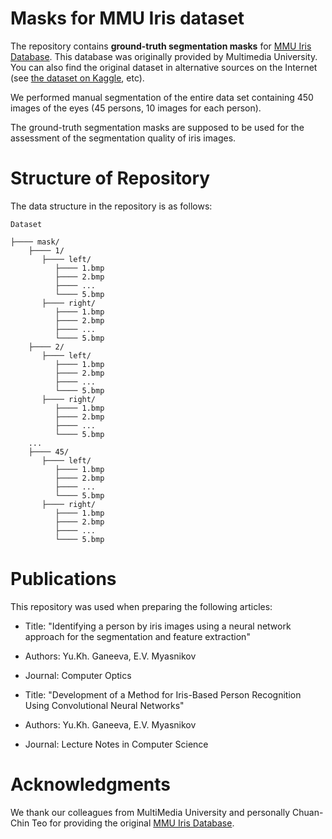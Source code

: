 # Masks for MMU Iris dataset

The repository contains **ground-truth segmentation masks** for [MMU Iris Database](http://pesonna.mmu.edu.my/ccteo/). This database was originally provided by Multimedia University. You can also find the original dataset in alternative sources on the Internet (see [the dataset on Kaggle](https://www.kaggle.com/naureenmohammad/mmu-iris-dataset), etc).

We performed manual segmentation of the entire data set containing 450 images of the eyes (45 persons, 10 images for each person). 

The ground-truth segmentation masks are supposed to be used for the assessment of the segmentation quality of iris images.

# Structure of Repository

The data structure in the repository is as follows:

`Dataset` 
```         
├──── mask/
    ├──── 1/
       ├──── left/
          ├──── 1.bmp
          ├──── 2.bmp
          ├──── ...
          └──── 5.bmp
       ├──── right/
          ├──── 1.bmp
          ├──── 2.bmp
          ├──── ...
          └──── 5.bmp
    ├──── 2/
       ├──── left/
          ├──── 1.bmp
          ├──── 2.bmp
          ├──── ...
          └──── 5.bmp
       ├──── right/
          ├──── 1.bmp
          ├──── 2.bmp
          ├──── ...
          └──── 5.bmp
    ...
    ├──── 45/
       ├──── left/
          ├──── 1.bmp
          ├──── 2.bmp
          ├──── ...
          └──── 5.bmp
       ├──── right/
          ├──── 1.bmp
          ├──── 2.bmp
          ├──── ...
          └──── 5.bmp
```

# Publications

This repository was used when preparing the following articles:
* Title: "Identifying a person by iris images using a neural network approach for the segmentation and feature extraction"
* Authors: Yu.Kh. Ganeeva, E.V. Myasnikov 
* Journal: Computer Optics


* Title: "Development of a Method for Iris-Based Person Recognition Using Convolutional Neural Networks"
* Authors: Yu.Kh. Ganeeva, E.V. Myasnikov 
* Journal:  Lecture Notes in Computer Science


# Acknowledgments

We thank our colleagues from MultiMedia University and personally Chuan-Chin Teo for providing the original [MMU Iris Database](http://pesonna.mmu.edu.my/ccteo/).



